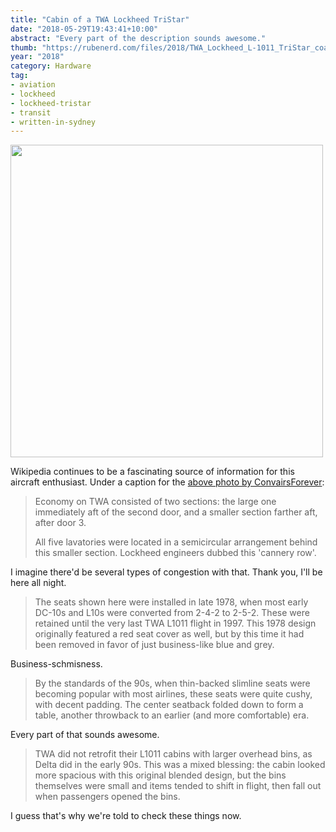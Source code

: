 ```yaml
---
title: "Cabin of a TWA Lockheed TriStar"
date: "2018-05-29T19:43:41+10:00"
abstract: "Every part of the description sounds awesome."
thumb: "https://rubenerd.com/files/2018/TWA_Lockheed_L-1011_TriStar_coach_cabin@1x.jpg"
year: "2018"
category: Hardware
tag:
- aviation
- lockheed
- lockheed-tristar
- transit
- written-in-sydney
---
```

<p><img src="https://rubenerd.com/files/2018/TWA_Lockheed_L-1011_TriStar_coach_cabin@1x.jpg" srcset="https://rubenerd.com/files/2018/TWA_Lockheed_L-1011_TriStar_coach_cabin@1x.jpg 1x, https://rubenerd.com/files/2018/TWA_Lockheed_L-1011_TriStar_coach_cabin@2x.jpg 2x" alt="" style="width:500px" /></p>

Wikipedia continues to be a fascinating source of information for this aircraft enthusiast. Under a caption for the [above photo by ConvairsForever]\:

> Economy on TWA consisted of two sections: the large one immediately aft of the second door, and a smaller section farther aft, after door 3.
> 
> All five lavatories were located in a semicircular arrangement behind this smaller section. Lockheed engineers dubbed this 'cannery row'.

I imagine there'd be several types of congestion with that. Thank you, I'll be here all night.

> The seats shown here were installed in late 1978, when most early DC-10s and L10s were converted from 2-4-2 to 2-5-2. These were retained until the very last TWA L1011 flight in 1997. This 1978 design originally featured a red seat cover as well, but by this time it had been removed in favor of just business-like blue and grey.

Business-schmisness.

> By the standards of the 90s, when thin-backed slimline seats were becoming popular with most airlines, these seats were quite cushy, with decent padding. The center seatback folded down to form a table, another throwback to an earlier (and more comfortable) era.

Every part of that sounds awesome.

> TWA did not retrofit their L1011 cabins with larger overhead bins, as Delta did in the early 90s. This was a mixed blessing: the cabin looked more spacious with this original blended design, but the bins themselves were small and items tended to shift in flight, then fall out when passengers opened the bins.

I guess that's why we're told to check these things now.

[above photo by ConvairsForever]: https://commons.wikimedia.org/wiki/File:TWA_Lockheed_L-1011_TriStar_coach_cabin.jpg

